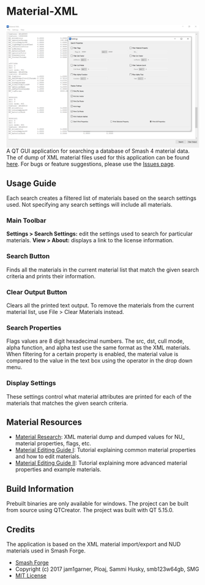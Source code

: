 # Material-XML
<a href="url"><img src="application.png" align="top" height="auto" width="auto" ></a>   
A QT GUI application for searching a database of Smash 4 material data.
The of dump of XML material files used for this application can be
found [here](https://github.com/ScanMountGoat/Sm4sh-Material-Research/blob/master/XML%20Materials/Smash%20XML%20Materials.7z). For bugs or feature suggestions, please use the [Issues page](https://github.com/ScanMountGoat/Smash-Material-XML/issues).

## Usage Guide
Each search creates a filtered list of materials based on the search settings used. Not specifying any search settings will include all materials.

### Main Toolbar
**Settings > Search Settings:** edit the settings used to search for particular materials.
**View > About:** displays a link to the license information.

### Search Button
Finds all the materials in the current material list that match the given search criteria and prints their information.

### Clear Output Button
Clears all the printed text output. To remove the materials from the current material list, use File > Clear Materials instead.

### Search Properties  
Flags values are 8 digit hexadecimal numbers. The src, dst, cull mode, alpha function, and alpha test use the same format as the XML materials. When filtering for a certain property is enabled, the material value is compared to the value in the text box using the operator in the drop down menu.  

### Display Settings
These settings control what material attributes are printed for each of the materials that matches the given search criteria.

## Material Resources  
* [Material Research](https://github.com/ScanMountGoat/Sm4sh-Material-Research): XML material dump and dumped values for NU_ material properties, flags, etc.
* [Material Editing Guide I](https://gamebanana.com/tuts/12139): Tutorial explaining common material properties and how to edit materials.
* [Material Editing Guide II](https://gamebanana.com/tuts/12214): Tutorial explaining more advanced material properties and example materials.

## Build Information
Prebuilt binaries are only available for windows. The project can be built from source using QTCreator. The project was built with QT 5.15.0.

## Credits
The application is based on the XML material import/export and NUD materials used in Smash Forge.
* [Smash Forge](https://github.com/jam1garner/Smash-Forge)
* Copyright (c) 2017 jam1garner, Ploaj, Sammi Husky, smb123w64gb, SMG
* [MIT License](https://github.com/jam1garner/Smash-Forge/blob/master/License.txt)
